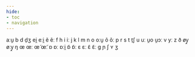 ```yaml
---
hide:
- toc
- navigation
---
```

aːu̯
b
d
d̠ʒ
ei̯
eːi̯
ẽ
ẽː
f
h
i
iː
j
k
l
m
n
o
oːu̯
õ
õː
p
r
s
t
t̠ʃ
u
uː
u̯o
u̯ɔː
v
yː
z
ð
øy̯
øːy̯
ŋ
œ
œː
œ̃
œ̃ː
ɒ
ɒː
ɒːi̯
ɒ̃
ɒ̃ː
ɛ
ɛː
ɛ̃
ɛ̃ː
ɡ
ɲ
ʃ
ʏ
ʒ
